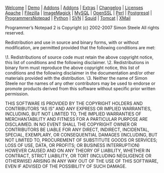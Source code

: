 [Welcome](http://apmpproject.org/) | [Demo](http://apmpproject.org/demo) | [Addons](http://apmpproject.org/downloads) | [Addons](http://apmpproject.org/downloads/addons) | [Extras](http://apmpproject.org/downloads/extras) | [Changelog](http://apmpproject.org/changelog) | [Licenses](http://apmpproject.org/licenses)  
[Apache](http://apmpproject.org/licenses/filezilla) | [Filezilla](http://apmpproject.org/licenses/filezilla) | [ImageMagick](http://apmpproject.org/licenses/imagemagick) | [MySQL](http://apmpproject.org/licenses/mysql) | [OpenSSL](http://apmpproject.org/licenses/openssl) | [Perl](http://apmpproject.org/licenses/perl) | [Postgresql](http://apmpproject.org/licenses/postgresql) | [ProgrammersNotepad](http://apmpproject.org/licenses/programmers-notepad) | [Python](http://apmpproject.org/licenses/python) | [SVN](http://apmpproject.org/licenses/svn) | [Squid](http://apmpproject.org/licenses/squid) | [Tomcat](http://apmpproject.org/licenses/tomcat) | [XMail](http://apmpproject.org/licenses/xmail)  
 
  
  
Programmer’s Notepad 2 is Copyright (c) 2002-2007 Simon Steele
All rights reserved.

Redistribution and use in source and binary forms, with or without modification, are permitted provided that the following conditions are met:

\1. Redistributions of source code must retain the above copyright notice, this list of conditions and the following disclaimer.
\2. Redistributions in binary form must reproduce the above copyright notice, this list of conditions and the following disclaimer in the documentation and/or other materials provided with the distribution.
\3. Neither the name of Simon Steele nor the names of any other contributors may be used to endorse or promote products derived from this software without specific prior written permission.

THIS SOFTWARE IS PROVIDED BY THE COPYRIGHT HOLDERS AND CONTRIBUTORS “AS IS” AND ANY EXPRESS OR IMPLIED WARRANTIES, INCLUDING, BUT NOT LIMITED TO, THE IMPLIED WARRANTIES OF MERCHANTABILITY AND FITNESS FOR A PARTICULAR PURPOSE ARE DISCLAIMED. IN NO EVENT SHALL THE COPYRIGHT OWNER OR CONTRIBUTORS BE LIABLE FOR ANY DIRECT, INDIRECT, INCIDENTAL, SPECIAL, EXEMPLARY, OR CONSEQUENTIAL DAMAGES (INCLUDING, BUT NOT LIMITED TO, PROCUREMENT OF SUBSTITUTE GOODS OR SERVICES; LOSS OF USE, DATA, OR PROFITS; OR BUSINESS INTERRUPTION) HOWEVER CAUSED AND ON ANY THEORY OF LIABILITY, WHETHER IN CONTRACT, STRICT LIABILITY, OR TORT (INCLUDING NEGLIGENCE OR OTHERWISE) ARISING IN ANY WAY OUT OF THE USE OF THIS SOFTWARE, EVEN IF ADVISED OF THE POSSIBILITY OF SUCH DAMAGE.
